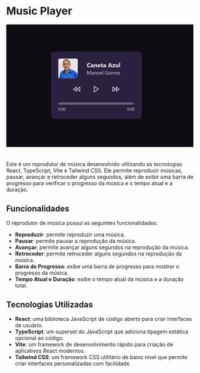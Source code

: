 # Music Player
<img src="./src/assets/Captura%20de%20tela%202023-07-04%20193832.png" alt="Print Calculadora" style="max-width: 500px; margin-bottom: 20px;">

Este é um reprodutor de música desenvolvido utilizando as tecnologias React, TypeScript, Vite e Tailwind CSS. Ele permite reproduzir músicas, pausar, avançar e retroceder alguns segundos, além de exibir uma barra de progresso para verificar o progresso da música e o tempo atual e a duração.

## Funcionalidades
O reprodutor de música possui as seguintes funcionalidades:

- **Reproduzir**: permite reproduzir uma música.
- **Pausar**: permite pausar a reprodução da música.
- **Avançar**: permite avançar alguns segundos na reprodução da música.
- **Retroceder**: permite retroceder alguns segundos na reprodução da música.
- **Barra de Progresso**: exibe uma barra de progresso para mostrar o progresso da música.
- **Tempo Atual e Duração**: exibe o tempo atual da música e a duração total.

## Tecnologias Utilizadas
- **React**: uma biblioteca JavaScript de código aberto para criar interfaces de usuário.
- **TypeScript**: um superset do JavaScript que adiciona tipagem estática opcional ao código.
- **Vite**: um framework de desenvolvimento rápido para criação de aplicativos React modernos.
- **Tailwind CSS**: um framework CSS utilitário de baixo nível que permite criar interfaces personalizadas com facilidade.

